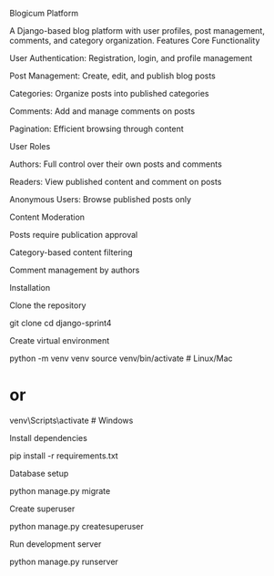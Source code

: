 Blogicum Platform

A Django-based blog platform with user profiles, post management, comments, and category organization.
Features
Core Functionality

  User Authentication: Registration, login, and profile management

  Post Management: Create, edit, and publish blog posts

  Categories: Organize posts into published categories

  Comments: Add and manage comments on posts

  Pagination: Efficient browsing through content

User Roles

  Authors: Full control over their own posts and comments

  Readers: View published content and comment on posts

  Anonymous Users: Browse published posts only

Content Moderation

  Posts require publication approval

  Category-based content filtering

  Comment management by authors

Installation

  Clone the repository

git clone <repository-url>
cd django-sprint4

Create virtual environment

python -m venv venv
source venv/bin/activate  # Linux/Mac
# or
venv\Scripts\activate  # Windows

Install dependencies

pip install -r requirements.txt

Database setup

python manage.py migrate

Create superuser

python manage.py createsuperuser

Run development server

python manage.py runserver
